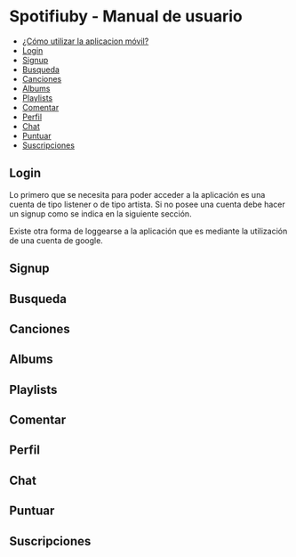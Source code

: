 # Spotifiuby - Manual de usuario

- [¿Cómo utilizar la aplicacion móvil?](#como-utilizar)
- [Login](#login)
- [Signup](#signup)
- [Busqueda](#search)
- [Canciones](#songs)
- [Albums](#album)
- [Playlists](#playlist)
- [Comentar](#comment)
- [Perfil](#profile)
- [Chat](#chat)
- [Puntuar](#puntuar)
- [Suscripciones](#suscripciones)

<a name="login"/>

## Login
Lo primero que se necesita para poder acceder a la aplicación es una cuenta de tipo listener o de tipo artista. Si no posee una cuenta debe hacer un signup como se indica en la siguiente sección.

Existe otra forma de loggearse a la aplicación que es mediante la utilización de una cuenta de google. 

<a name="signup"/>

## Signup



<a name="search"/>

## Busqueda

<a name="songs"/>

## Canciones

<a name="album"/>

## Albums

<a name="playlist"/>

## Playlists

<a name="comentar"/>

## Comentar

<a name="profile"/>

## Perfil

<a name="chat"/>

## Chat

<a name="puntuar"/>

## Puntuar

<a name="suscripciones"/>

## Suscripciones
